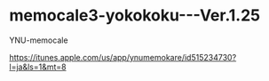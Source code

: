 memocale3-yokokoku---Ver.1.25
============================

YNU-memocale

https://itunes.apple.com/us/app/ynumemokare/id515234730?l=ja&ls=1&mt=8

